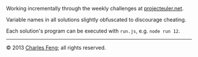 Working incrementally through the weekly challenges at [projecteuler.net](http://projecteuler.net/problems).

Variable names in all solutions slightly obfuscated to discourage cheating.

Each solution's program can be executed with `run.js`, e.g. `node run 12`.

---

© 2013 [Charles Feng](https://github.com/charlesfeng); all rights reserved.
